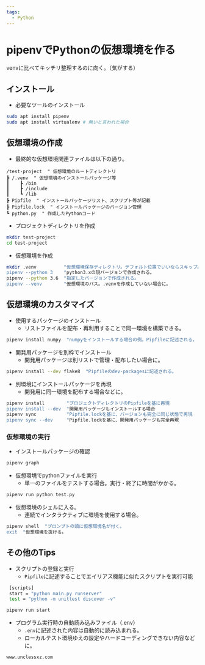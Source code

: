 ```yaml
---
tags:
  - Python
---
```


# pipenvでPythonの仮想環境を作る

venvに比べてキッチリ整理するのに向く。（気がする）

## インストール

- 必要なツールのインストール

```bash
sudo apt install pipenv
sudo apt install virtualenv # 無いと言われた場合
```

## 仮想環境の作成

- 最終的な仮想環境関連ファイルは以下の通り。

```text
/test-project  " 仮想環境のルートディレクトリ
┣ /.venv  " 仮想環境のインストールパッケージ等
┃    ┣ /bin
┃    ┣ /include
┃    ┗ /lib
┣ Pipfile  " インストールパッケージリスト、スクリプト等が記載
┣ Pipfile.lock  " インストールパッケージのバージョン管理
┗ python.py  " 作成したPythonコード
```

- プロジェクトディレクトリを作成

```bash
mkdir test-project
cd test-project
```

- 仮想環境を作成

```bash
mkdir .venv          "仮想環境保存ディレクトリ。デフォルト位置でいいならスキップ。
pipenv --python 3    "python3.xの現バージョンで作成される。
pipenv --python 3.6  "指定したバージョンで作成される。
pipenv --venv        "仮想環境のパス。.venvを作成していない場合に。
```

## 仮想環境のカスタマイズ

- 使用するパッケージのインストール
  - リストファイルを配布・再利用することで同一環境を構築できる。

```bash
pipenv install numpy  "numpyをインストールする場合の例。Pipfileに記述される。
```

- 開発用パッケージを別枠でインストール
  - 開発用パッケージは別リストで管理・配布したい場合に。

```bash
pipenv install --dev flake8  "Pipfileのdev-packagesに記述される。
```

- 別環境にインストールパッケージを再現
  - 開発用に同一環境を配布する場合などに。

```bash
pipenv install        "プロジェクトディレクトリのPipfileを基に再現
pipenv install --dev  "開発用パッケージもインストールする場合
pipenv sync           "Pipfile.lockを基に、バージョンも完全に同じ状態で再現
pipenv sync --dev     "Pipfile.lockを基に、開発用パッケージも完全再現
```

### 仮想環境の実行

- インストールパッケージの確認

```bash
pipenv graph
```

- 仮想環境でpythonファイルを実行
  - 単一のファイルをテストする場合。実行・終了に時間がかかる。

```bash
pipenv run python test.py
```

- 仮想環境のシェルに入る。
  - 連続でインタラクティブに環境を使用する場合。

```bash
pipenv shell  "プロンプトの頭に仮想環境名が付く。
exit  "仮想環境を抜ける。
```

## その他のTips

- スクリプトの登録と実行
  - `Pipfile`に記述することでエイリアス機能に似たスクリプトを実行可能

```bash
 [scripts]
 start = "python main.py runserver"
 test = "python -m unittest discover -v"

pipenv run start
```

- プログラム実行時の自動読み込みファイル（.env）
  - `.env`に記述された内容は自動的に読み込まれる。
  - ローカルテスト環境ゆえの設定やハードコーディングできない内容などに。

```url
www.unclessxz.com
```
